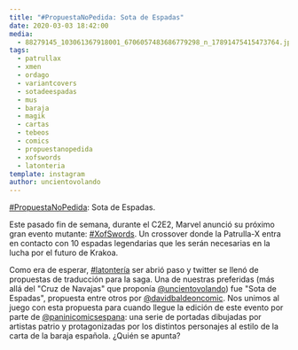 ```yaml
---
title: "#PropuestaNoPedida: Sota de Espadas"
date: 2020-03-03 18:42:00
media: 
  - 88279145_103061367918001_6706057483686779298_n_17891475415473764.jpg
tags: 
  - patrullax
  - xmen
  - ordago
  - variantcovers
  - sotadeespadas
  - mus
  - baraja
  - magik
  - cartas
  - tebeos
  - comics
  - propuestanopedida
  - xofswords
  - latonteria
template: instagram
author: uncientovolando
---
```


[#PropuestaNoPedida](/tags/propuestanopedida): Sota de Espadas.

Este pasado fin de semana, durante el C2E2, Marvel anunció su próximo gran evento mutante: [#XofSwords](/tags/xofswords). Un crossover donde la Patrulla-X entra en contacto con 10 espadas legendarias que les serán necesarias en la lucha por el futuro de Krakoa.

Como era de esperar, [#latontería](/tags/latonteria) ser abrió paso y twitter se llenó de propuestas de traducción para la saga. Una de nuestras preferidas (más allá del "Cruz de Navajas" que proponía [@uncientovolando](https://instagram.com/uncientovolando)) fue "Sota de Espadas", propuesta entre otros por [@davidbaldeoncomic](https://instagram.com/davidbaldeoncomic). 
Nos unimos al juego con esta propuesta para cuando llegue la edición de este evento por parte de [@paninicomicsespana](https://instagram.com/paninicomicsespana): una serie de portadas dibujadas por artistas patrio y protagonizadas por los distintos personajes al estilo de la carta de la baraja española. ¿Quién se apunta?
